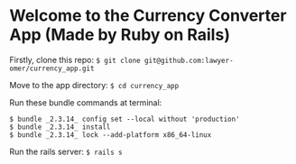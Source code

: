 # Welcome to the Currency Converter App (Made by Ruby on Rails)

Firstly, clone this repo:
``` $ git clone git@github.com:lawyer-omer/currency_app.git ```

Move to the app directory:
``` $ cd currency_app ```

Run these bundle commands at terminal:
```
$ bundle _2.3.14_ config set --local without 'production'
$ bundle _2.3.14_ install
$ bundle _2.3.14_ lock --add-platform x86_64-linux
```

Run the rails server:
``` $ rails s ```
